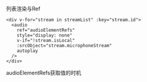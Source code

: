 列表渲染与Ref

```vue
<div v-for="stream in streamList" :key="stream.id">
  <audio
    ref="audioElementRefs"
    style="display: none"
    v-if="!stream.isLocal"
    :srcObject="stream.microphoneStream"
    autoplay
  />
</div>
```

audioElementRefs获取值的时机